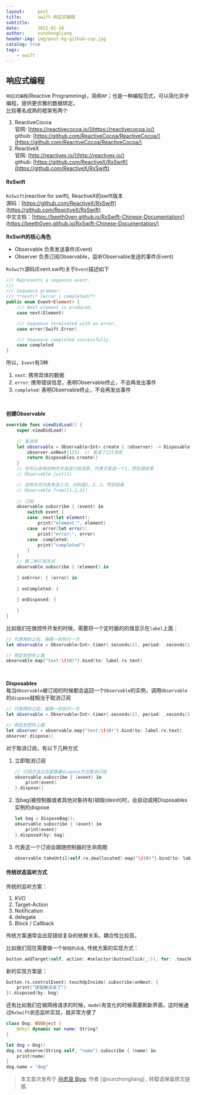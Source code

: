 ```yaml
---
layout:     post
title:      swift-响应式编程
subtitle:   
date:       2021-01-10
author:     sunzhongliang
header-img: img/post-bg-github-cup.jpg
catalog: true
tags:
    - swift
---
```



## 响应式编程
`响应式编程`(Reactive Programming)，简称`RP`；也是一种编程范式，可以简化异步编程，提供更优雅的数据绑定。<br>
比较著名成熟的框架有两个

1. ReactiveCocoa<br>
官网: [https://reactivecocoa.io/](https://reactivecocoa.io/) <br>
github: [https://github.com/ReactiveCocoa/ReactiveCocoa/](https://github.com/ReactiveCocoa/ReactiveCocoa/)
2. ReactiveX<br>
官网: [http://reactivex.io/](http://reactivex.io/) <br>
github: [https://github.com/ReactiveX/RxSwift](https://github.com/ReactiveX/RxSwift)

#### RxSwift
`RxSwift`(reactive for swift), ReactiveX的swift版本<br>
源码：[https://github.com/ReactiveX/RxSwift](https://github.com/ReactiveX/RxSwift) <br>
中文文档：[https://beeth0ven.github.io/RxSwift-Chinese-Documentation/](https://beeth0ven.github.io/RxSwift-Chinese-Documentation/) <br>
<br>
**RxSwift的核心角色**<br>
- Observable 负责发送事件(Event)
- Observer 负责订阅Observable，监听Observable发送的事件(Event)

`RxSwift`源码(Event.swift)关于`Event`描述如下
```swift
/// Represents a sequence event.
///
/// Sequence grammar: 
/// **next\* (error | completed)**
public enum Event<Element> {
    /// Next element is produced.
    case next(Element)

    /// Sequence terminated with an error.
    case error(Swift.Error)

    /// Sequence completed successfully.
    case completed
}

```
所以，`Event`有3种
1. `next`: 携带具体的数据
2. `error`: 携带错误信息，表明Observable终止，不会再发出事件
3. `completed`: 表明Observable终止，不会再发出事件

<br>

**创建Observable**<br>
```swift
override func viewDidLoad() {
    super.viewDidLoad()
    
    // 发消息
    let observable = Observable<Int>.create { (observer) -> Disposable in
        observer.onNext(123)  // 发送了123消息
        return Disposables.create()
    }
    // 也可以采用这种方式发送订阅消息，代表只发送一个1，然后就结束
    // Observable.just(1)

    // 这种方式代表发送三次，分别是1、2、3，然后结束
    // Observable.from([1,2,3])
    
    // 订阅
    observable.subscribe { (event) in
        switch event {
        case .next(let element):
            print("element:", element)
        case .error(let error):
            print("error:", error)
        case .completed:
            print("completed")
        }
    }
    // 第二种订阅方式
    observable.subscribe { (element) in
        
    } onError: { (error) in
        
    } onCompleted: {
        
    } onDisposed: {
        
    }
}
```
比如我们在做控件开发的时候，需要将一个定时器的的值显示在`label`上面：
```swift
// 代表两秒之后，每隔一秒执行一次
let observable = Observable<Int>.timer(.seconds(2), period: .seconds(1), scheduler: MainScheduler.instance)

// 绑定到控件上面
observable.map{"text:\($0)"}.bind(to: label.rx.text)
```
<br>

**Disposables**<br>
每当`Observable`被订阅的时候都会返回一个`Observable`的实例，调用`Observable`的`dispose`就相当于取消订阅
```swift
// 代表两秒之后，每隔一秒执行一次
let observable = Observable<Int>.timer(.seconds(2), period: .seconds(1), scheduler: MainScheduler.instance)

// 绑定到控件上面
let observer = observable.map{"text:\($0)"}.bind(to: label.rx.text)
observer.dispose()
```
对于取消订阅，有以下几种方式<br>
1. 立即取消订阅
    ```swift
    // 订阅方法之后紧跟着dispose方法取消订阅
    observable.subscribe { (event) in
        print(event)
    }.dispose()
    ```
2. 当bag(被控制器或者其他对象持有)销毁(deinit)时，会自动调用Disposables实例的dispose
    ```swift
    let bag = DisposeBag();
    observable.subscribe { (event) in
        print(event)
    }.disposed(by: bag)
    ```
3. 代表这一个订阅会跟随控制器的生命周期
    ```swift
    observable.takeUntil(self.rx.deallocated).map{"\($0)"}.bind(to: label.rx.text)
    ```

#### 传统状态监听方式
传统的监听方案：

1. KVO
2. Target-Action
3. Notification
4. delegate
5. Block / Callback

传统方案通常会出现错综复杂的依赖关系，耦合性比较高，

比如我们现在需要做一个`按钮的点击`, 传统方案的实现方式：
```swift
button.addTarget(self, action: #selector(buttonClick(_:)), for: .touchUpInside);
```

新的实现方案是：
```swift
button.rx.controlEvent(.touchUpInside).subscribe(onNext: {
    print("按钮被点击了")
}).disposed(by: bag)
```

还有比如我们在做网络请求的时候，`model`有变化的时候需要刷新界面，这时候通过`RxSwift`状态监听实现，就非常方便了
```swift
class Dog: NSObject {
    @objc dynamic var name: String?
}

let dog = Dog()
dog.rx.observe(String.self, "name").subscribe { (name) in
    print(name)
}
dog.name = "dog"
```

> 本文首次发布于 [孙忠良 Blog](https://sunzhongliangde.github.io), 作者 [@sunzhongliang] ,
转载请保留原文链接.

